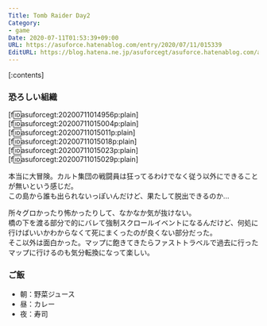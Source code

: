```yaml
---
Title: Tomb Raider Day2
Category:
- game
Date: 2020-07-11T01:53:39+09:00
URL: https://asuforce.hatenablog.com/entry/2020/07/11/015339
EditURL: https://blog.hatena.ne.jp/asuforcegt/asuforce.hatenablog.com/atom/entry/26006613596626052
---
```


[:contents]

###  恐ろしい組織

[f:id:asuforcegt:20200711014956p:plain][f:id:asuforcegt:20200711015004p:plain][f:id:asuforcegt:20200711015011p:plain][f:id:asuforcegt:20200711015018p:plain][f:id:asuforcegt:20200711015023p:plain][f:id:asuforcegt:20200711015029p:plain]

本当に大冒険。カルト集団の戦闘員は狂ってるわけでなく従う以外にできることが無いという感じだ。  
この島から誰も出られないっぽいんだけど、果たして脱出できるのか...

所々グロかったり怖かったりして、なかなか気が抜けない。  
橋の下を渡る部分で的にバレて強制スクロールイベントになるんだけど、何処に行けばいいかわからなくて死にまくったのが良くない部分だった。  
そこ以外は面白かった。マップに飽きてきたらファストトラベルで過去に行ったマップに行けるのも気分転換になって楽しい。  

### ご飯

- 朝：野菜ジュース
- 昼：カレー
- 夜：寿司
